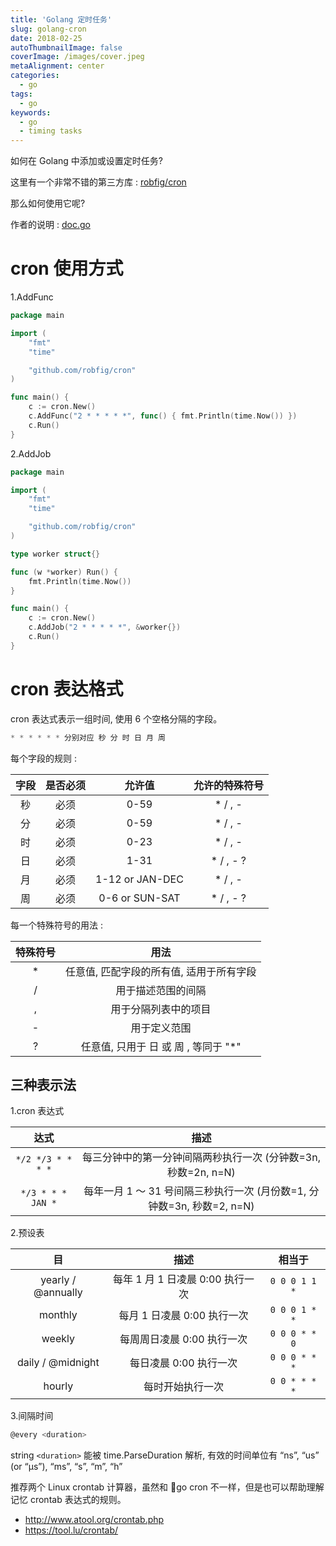 ```yaml
---
title: 'Golang 定时任务'
slug: golang-cron
date: 2018-02-25
autoThumbnailImage: false
coverImage: /images/cover.jpeg
metaAlignment: center
categories:
  - go
tags:
  - go
keywords:
  - go
  - timing tasks
---
```


如何在 Golang 中添加或设置定时任务?

<!--more-->

这里有一个非常不错的第三方库 : [robfig/cron](https://github.com/robfig/cron)

那么如何使用它呢?

作者的说明 : [doc.go](https://github.com/robfig/cron/blob/master/doc.go)

# cron 使用方式

1.AddFunc

```go
package main

import (
    "fmt"
    "time"

    "github.com/robfig/cron"
)

func main() {
    c := cron.New()
    c.AddFunc("2 * * * * *", func() { fmt.Println(time.Now()) })
    c.Run()
}
```

2.AddJob

```go
package main

import (
    "fmt"
    "time"

    "github.com/robfig/cron"
)

type worker struct{}

func (w *worker) Run() {
    fmt.Println(time.Now())
}

func main() {
    c := cron.New()
    c.AddJob("2 * * * * *", &worker{})
    c.Run()
}
```

# cron 表达格式

cron 表达式表示一组时间, 使用 6 个空格分隔的字段。

```go
* * * * * * 分别对应 秒 分 时 日 月 周
```

每个字段的规则 :

| 字段 | 是否必须 |     允许值      | 允许的特殊符号 |
| :--: | :------: | :-------------: | :------------: |
|  秒  |   必须   |      0-59       |    \* / , -    |
|  分  |   必须   |      0-59       |    \* / , -    |
|  时  |   必须   |      0-23       |    \* / , -    |
|  日  |   必须   |      1-31       |   \* / , - ?   |
|  月  |   必须   | 1-12 or JAN-DEC |    \* / , -    |
|  周  |   必须   | 0-6 or SUN-SAT  |   \* / , - ?   |

每一个特殊符号的用法 :

| 特殊符号 |                   用法                   |
| :------: | :--------------------------------------: |
|    \*    | 任意值, 匹配字段的所有值, 适用于所有字段 |
|    /     |            用于描述范围的间隔            |
|    ,     |           用于分隔列表中的项目           |
|    -     |               用于定义范围               |
|    ?     |  任意值, 只用于 日 或 周 , 等同于 "\*"   |

## 三种表示法

1.cron 表达式

|       达式        |                                  描述                                  |
| :---------------: | :--------------------------------------------------------------------: |
| `*/2 */3 * * * *` |     每三分钟中的第一分钟间隔两秒执行一次 (分钟数=3n, 秒数=2n, n=N)     |
| `*/3 * * * JAN *` | 每年一月 1 ～ 31 号间隔三秒执行一次 (月份数=1, 分钟数=3n, 秒数=2, n=N) |

2.预设表

|         目         |               描述               |    相当于     |
| :----------------: | :------------------------------: | :-----------: |
| yearly / @annually | 每年 1 月 1 日凌晨 0:00 执行一次 | `0 0 0 1 1 *` |
|      monthly       |   每月 1 日凌晨 0:00 执行一次    | `0 0 0 1 * *` |
|       weekly       |    每周周日凌晨 0:00 执行一次    | `0 0 0 * * 0` |
| daily / @midnight  |      每日凌晨 0:00 执行一次      | `0 0 0 * * *` |
|       hourly       |         每时开始执行一次         | `0 0 * * * *` |

3.间隔时间

```go
@every <duration>
```

string `<duration>` 能被 time.ParseDuration 解析, 有效的时间单位有 “ns”, “us” (or “µs”), “ms”, “s”, “m”, “h”

推荐两个 Linux crontab 计算器，虽然和 go cron 不一样，但是也可以帮助理解记忆 crontab 表达式的规则。

- http://www.atool.org/crontab.php
- https://tool.lu/crontab/
